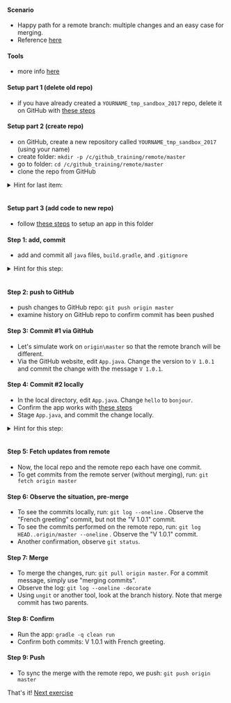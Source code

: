 
#### Scenario

* Happy path for a remote branch: multiple changes and an easy case for merging.
* Reference [here](https://git-scm.com/book/en/v2/Git-Basics-Working-with-Remotes)

#### Tools

* more info [here](./reference_doc/Tools.md)

#### Setup part 1 (delete old repo)

* if you have already created a `YOURNAME_tmp_sandbox_2017` repo, delete it on GitHub with [these steps](./reference_doc/DeleteRepo.md)

#### Setup part 2 (create repo)

* on GitHub, create a new repository called `YOURNAME_tmp_sandbox_2017` (using your name)
* create folder: `mkdir -p /c/github_training/remote/master`
* go to folder: `cd /c/github_training/remote/master`
* clone the repo from GitHub
<details><summary>Hint for last item:</summary>
<p><pre>
# REPO is a placeholder. Retrieve the value from the GitHub page for the repository
git clone REPO
</pre></p></details>
<br/>

#### Setup part 3 (add code to new repo)

* follow [these steps](./reference_doc/SetupApp.md) to setup an app in this folder

#### Step 1: add, commit

* add and commit all `java` files, `build.gradle`, and `.gitignore`

<details><summary>Hint for this step:</summary>
<p><pre>
git add src/**/*.java build.gradle .gitignore
git status
git commit -m "initial commit"
</pre></p></details>
<br/>

#### Step 2: push to GitHub

* push changes to GitHub repo: `git push origin master`
* examine history on GitHub repo to confirm commit has been pushed

#### Step 3: Commit #1 via GitHub

* Let's simulate work on `origin\master` so that the remote branch will be different.
* Via the GitHub website, edit `App.java`. Change the version to `V 1.0.1` and commit the change with the message `V 1.0.1`.

#### Step 4: Commit #2 locally

* In the local directory, edit `App.java`. Change `hello` to `bonjour`.
* Confirm the app works with [these steps](./reference_doc/ConfirmApp.md)
* Stage `App.java`, and commit the change locally.

<details><summary>Hint for this step:</summary>
<p><pre>
git add src/**/App.java
git status
git commit -m "French greeting"
</pre></p></details>
<br/>

#### Step 5: Fetch updates from remote

* Now, the local repo and the remote repo each have one commit.
* To get commits from the remote server (without merging), run: `git fetch origin master`

#### Step 6: Observe the situation, pre-merge

* To see the commits locally, run: `git log --oneline` . Observe the "French greeting" commit, but not the "V 1.0.1" commit.
* To see the commits performed on the remote repo, run: `git log HEAD..origin/master --oneline` . Observe the "V 1.0.1" commit.
* Another confirmation, observe `git status`.

#### Step 7: Merge

* To merge the changes, run: `git pull origin master`. For a commit message, simply use "merging commits".
* Observe the log: `git log --oneline -decorate`
* Using `ungit` or another tool, look at the branch history. Note that merge commit has two parents.

#### Step 8: Confirm

* Run the app: `gradle -q clean run`
* Confirm both commits: V 1.0.1 with French greeting.

#### Step 9: Push 

* To sync the merge with the remote repo, we push: `git push origin master`

That's it! [Next exercise](./egg_12_remote.md)
